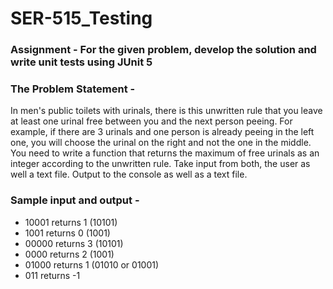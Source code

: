 # SER-515_Testing

### Assignment - For the given problem, develop the solution and write unit tests using JUnit 5

### The Problem Statement -

In men's public toilets with urinals, there is this unwritten rule that you leave at least one urinal free between you and the next person peeing. For example, if there are 3 urinals and one person is already peeing in the left one, you will choose the urinal on the right and not the one in the middle. You need to write a function that returns the maximum of free urinals as an integer according to the unwritten rule. Take input from both, the user as well a text file. Output to the console as well as a text file.

### Sample input and output -

- 10001 returns 1 (10101)
- 1001 returns 0 (1001)
- 00000 returns 3 (10101)
- 0000 returns 2 (1001)
- 01000 returns 1 (01010 or 01001)
- 011 returns -1
